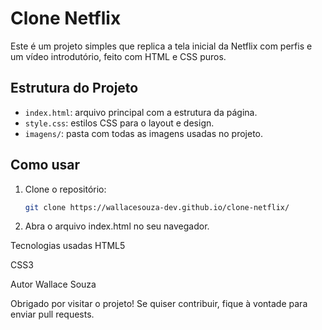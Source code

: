 # Clone Netflix

Este é um projeto simples que replica a tela inicial da Netflix com perfis e um vídeo introdutório, feito com HTML e CSS puros.

## Estrutura do Projeto

- `index.html`: arquivo principal com a estrutura da página.
- `style.css`: estilos CSS para o layout e design.
- `imagens/`: pasta com todas as imagens usadas no projeto.

## Como usar

1. Clone o repositório:
   ```bash
   git clone https://wallacesouza-dev.github.io/clone-netflix/

2.   Abra o arquivo index.html no seu navegador.

Tecnologias usadas
HTML5

CSS3

Autor
Wallace Souza

Obrigado por visitar o projeto! Se quiser contribuir, fique à vontade para enviar pull requests.
